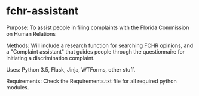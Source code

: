 # fchr-assistant
Purpose:  To assist people in filing complaints with the
          Florida Commission on Human Relations

Methods:  Will include a research function for searching FCHR opinions,
          and a "Complaint assistant" that guides people through the
          questionnaire for initiating a discrimination complaint.

Uses: Python 3.5, Flask, Jinja, WTForms, other stuff.

Requirements: Check the Requirements.txt file for all required python modules. 
